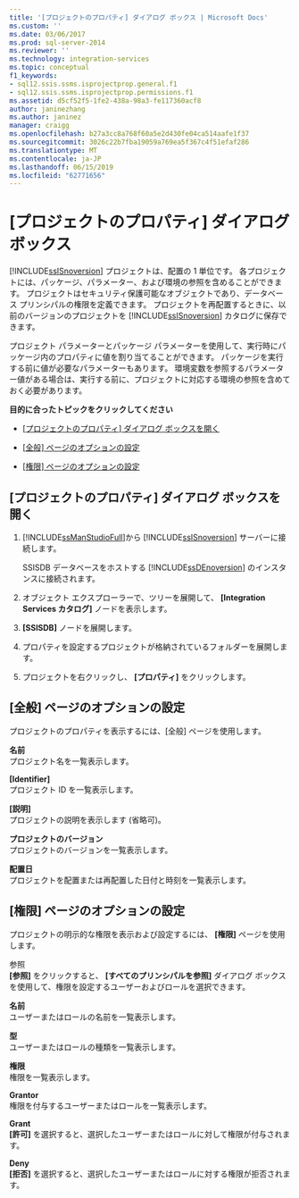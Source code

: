 ```yaml
---
title: '[プロジェクトのプロパティ] ダイアログ ボックス | Microsoft Docs'
ms.custom: ''
ms.date: 03/06/2017
ms.prod: sql-server-2014
ms.reviewer: ''
ms.technology: integration-services
ms.topic: conceptual
f1_keywords:
- sql12.ssis.ssms.isprojectprop.general.f1
- sql12.ssis.ssms.isprojectprop.permissions.f1
ms.assetid: d5cf52f5-1fe2-438a-98a3-fe117360acf8
author: janinezhang
ms.author: janinez
manager: craigg
ms.openlocfilehash: b27a3cc8a768f60a5e2d430fe04ca514aafe1f37
ms.sourcegitcommit: 3026c22b7fba19059a769ea5f367c4f51efaf286
ms.translationtype: MT
ms.contentlocale: ja-JP
ms.lasthandoff: 06/15/2019
ms.locfileid: "62771656"
---
```

# <a name="project-properties-dialog-box"></a>[プロジェクトのプロパティ] ダイアログ ボックス
  [!INCLUDE[ssISnoversion](../../includes/ssisnoversion-md.md)] プロジェクトは、配置の 1 単位です。 各プロジェクトには、パッケージ、パラメーター、および環境の参照を含めることができます。 プロジェクトはセキュリティ保護可能なオブジェクトであり、データベース プリンシパルの権限を定義できます。 プロジェクトを再配置するときに、以前のバージョンのプロジェクトを [!INCLUDE[ssISnoversion](../../includes/ssisnoversion-md.md)] カタログに保存できます。  
  
 プロジェクト パラメーターとパッケージ パラメーターを使用して、実行時にパッケージ内のプロパティに値を割り当てることができます。 パッケージを実行する前に値が必要なパラメーターもあります。 環境変数を参照するパラメーター値がある場合は、実行する前に、プロジェクトに対応する環境の参照を含めておく必要があります。  
  
 **目的に合ったトピックをクリックしてください**  
  
-   [[プロジェクトのプロパティ] ダイアログ ボックスを開く](#open_dialog)  
  
-   [[全般] ページのオプションの設定](#general)  
  
-   [[権限] ページのオプションの設定](#permissions)  
  
##  <a name="open_dialog"></a> [プロジェクトのプロパティ] ダイアログ ボックスを開く  
  
1.  [!INCLUDE[ssManStudioFull](../../includes/ssmanstudiofull-md.md)]から [!INCLUDE[ssISnoversion](../../includes/ssisnoversion-md.md)] サーバーに接続します。  
  
     SSISDB データベースをホストする [!INCLUDE[ssDEnoversion](../../includes/ssdenoversion-md.md)] のインスタンスに接続されます。  
  
2.  オブジェクト エクスプローラーで、ツリーを展開して、 **[Integration Services カタログ]** ノードを表示します。  
  
3.  **[SSISDB]** ノードを展開します。  
  
4.  プロパティを設定するプロジェクトが格納されているフォルダーを展開します。  
  
5.  プロジェクトを右クリックし、 **[プロパティ]** をクリックします。  
  
##  <a name="general"></a> [全般] ページのオプションの設定  
 プロジェクトのプロパティを表示するには、[全般] ページを使用します。  
  
 **名前**  
 プロジェクト名を一覧表示します。  
  
 **[Identifier]**  
 プロジェクト ID を一覧表示します。  
  
 **[説明]**  
 プロジェクトの説明を表示します (省略可)。  
  
 **プロジェクトのバージョン**  
 プロジェクトのバージョンを一覧表示します。  
  
 **配置日**  
 プロジェクトを配置または再配置した日付と時刻を一覧表示します。  
  
##  <a name="permissions"></a> [権限] ページのオプションの設定  
 プロジェクトの明示的な権限を表示および設定するには、 **[権限]** ページを使用します。  
  
 参照  
 **[参照]** をクリックすると、 **[すべてのプリンシパルを参照]** ダイアログ ボックスを使用して、権限を設定するユーザーおよびロールを選択できます。  
  
 **名前**  
 ユーザーまたはロールの名前を一覧表示します。  
  
 **型**  
 ユーザーまたはロールの種類を一覧表示します。  
  
 **権限**  
 権限を一覧表示します。  
  
 **Grantor**  
 権限を付与するユーザーまたはロールを一覧表示します。  
  
 **Grant**  
 **[許可]** を選択すると、選択したユーザーまたはロールに対して権限が付与されます。  
  
 **Deny**  
 **[拒否]** を選択すると、選択したユーザーまたはロールに対する権限が拒否されます。  
  
  
